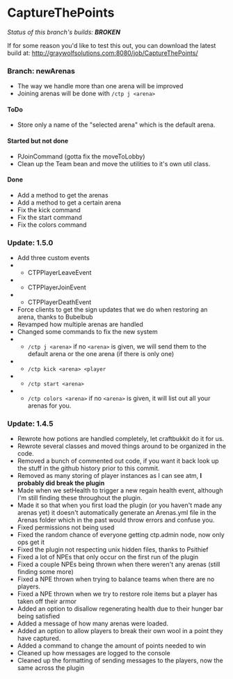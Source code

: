 CaptureThePoints
==========

_Status of this branch's builds: **BROKEN**_

If for some reason you'd like to test this out, you can download the latest build at: http://graywolfsolutions.com:8080/job/CaptureThePoints/

### Branch: newArenas ###
* The way we handle more than one arena will be improved
* Joining arenas will be done with `/ctp j <arena>`

#### ToDo ####
* Store only a name of the "selected arena" which is the default arena.

#### Started but not done ####
* PJoinCommand (gotta fix the moveToLobby)
* Clean up the Team bean and move the utilities to it's own util class.

#### Done ####
* Add a method to get the arenas
* Add a method to get a certain arena
* Fix the kick command
* Fix the start command
* Fix the colors command

### Update: 1.5.0 ###
* Add three custom events
* - CTPPlayerLeaveEvent
* - CTPPlayerJoinEvent
* - CTPPlayerDeathEvent
* Force clients to get the sign updates that we do when restoring an arena, thanks to Bubelbub
* Revamped how multiple arenas are handled
* Changed some commands to fix the new system
* - `/ctp j <arena>` if no `<arena>` is given, we will send them to the default arena or the one arena (if there is only one)
* - `/ctp kick <arena> <player`
* - `/ctp start <arena>`
* - `/ctp colors <arena>` if no `<arena>` is given, it will list out all your arenas for you.


### Update: 1.4.5 ###
* Rewrote how potions are handled completely, let craftbukkit do it for us.
* Rewrote several classes and moved things around to be organized in the code.
* Removed a bunch of commented out code, if you want it back look up the stuff in the github history prior to this commit.
* Removed as many storing of player instances as I can see atm, __I probably did break the plugin__
* Made when we setHealth to trigger a new regain health event, although I'm still finding these throughout the plugin.
* Made it so that when you first load the plugin (or you haven't made any arenas yet) it doesn't automatically generate an Arenas.yml file in the Arenas folder which in the past would throw errors and confuse you.
* Fixed permissions not being used
* Fixed the random chance of everyone getting ctp.admin node, now only ops get it
* Fixed the plugin not respecting unix hidden files, thanks to Psithief
* Fixed a lot of NPEs that only occur on the first run of the plugin
* Fixed a couple NPEs being thrown when there weren't any arenas (still finding some more)
* Fixed a NPE thrown when trying to balance teams when there are no players.
* Fixed a NPE thrown when we try to restore role items but a player has taken off their armor
* Added an option to disallow regenerating health due to their hunger bar being satisfied
* Added a message of how many arenas were loaded.
* Added an option to allow players to break their own wool in a point they have captured.
* Added a command to change the amount of points needed to win
* Cleaned up how messages are logged to the console
* Cleaned up the formatting of sending messages to the players, now the same across the plugin